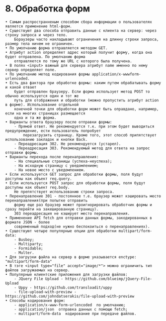 # 8. Обработка форм

	• Самым распространненым способом сбора информации о пользователях является применение html-форм.
	• Существуют два способа отправить данные с клиента на сервер: через строку запроса и через тело.
		Бораузеры часто накладывают ограничения на длинну строки запроса, размер тела ничем не ограничен.
	• По умолчанию форма отправляется методом GET.
	• Атрибут action определяет адрес который получит форму, когда она будет отправлена. По умолчанию форма 
		отправляется по тому же URL с которого была получена.
	• В полях <input> важный для сервера атрибут name именно по нему сервер определяет поле.
	• По умолчанию метод кодирования формы application/x-wwwform-urlencoded.
	• Есть два фактора при обработке формы: каким путем обрабатывать форму и какой отвает 
		будет отправлен браузеру. Если форма использует метод POST то обычно используется один и тот же
		путь для отображения и обработки (можно пропустить атрибут action  в форме). Использование отдельной 
		конечной точки для обработки форм может быть оправдано, например, если на многих страницах размещается 
		одна и та же форма.
	• Варианты ответа браузеру после отправки формы: 
		- Прямой ответ. Не рекомендуется т.к. при этом будет выводиться предупреждение, ести пользователь попробует
			перезагрузить страницу. Кроме того, этот способ припятствует использованию закладок и кнопки Back.
		- Переадресация 302. Не рекомендуется (устарел).
		- Переадресация 303. Рекомендуемый метод для ответа на запрос отправки формы.
	• Варианты перехода после перенаправления:
		- На специальные страницы (успеха-неуспеха);
		- На исходную страницу с уведомлением;
		- На новое место с уведомлением.
	• Если используется GET запрос для обработки формы, поля будут доступны как объект req.query.
	• Если используется POST запрос для обработки формы, поля будут доступны как объект req.body.
		Не препятствует использованию строки запроса.
	• Перенаправление 301 - постоянное т.е. браузер может кэшировать место перенаправления(при попытке отправить
		форму еще раз браузер может проигнорировать обработчик формы и сразу перейти на закешированную страницу).
		303 переадресация не кэширует место перенаправления.
	• Применение API fetch для отправки данных формы, закодированных в формате JSON - более
		современный подход(не нужно беспокоиться о перенаправлениях).
	• Существуют четыре популярные опции для обработки multipart/form-data:
		- Busboy;
		- Multiparty;
		- Formidable;
		- Multer.
	• Для загрузки файла на сервер в форме указывается enctype: "multipart/form-data"
	• В тэге <input type="file" accept="image/*"> можно ограничить тип файлов загружаемых на сервер.
	• Популярные клиентские приложения для загрузки файлов:
		- JQuery File Upload - https://github.com/blueimp/jQuery-File-Upload
		- Uppy - https://github.com/transloadit/uppy
		- file-upload-with-preview - https://github.com/johndatserakis/file-upload-with-preview
	• Способы кодирования форм:
		- application/x-www-form-urlencoded  по умолчанию;
		- application/json  отправка данных с помощю fetch;
		- multipart/form-data  кодирование при передаче файлов.
